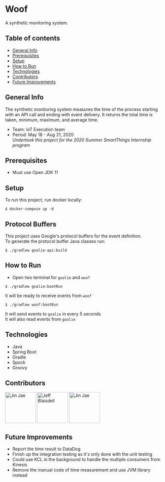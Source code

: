 # Woof
A synthetic monitoring system. 

## Table of contents
* [General Info](#General-Info)
* [Prerequisites](#Prerequisites)
* [Setup](#Setup)
* [How to Run](#How-to-Run)
* [Technologies](#Technologies)
* [Contributors](#Contributors)
* [Future Improvements](#Future-Improvements)

## General Info
The synthetic monitoring system measures the time of the process starting with an API call and ending with event delivery. It returns the total time is taken, minimum, maximum, and average time.
* Team: IoT Execution team
* Period: May 18 - Aug 21, 2020    
    *Undertook this project for the 2020 Summer SmartThings Internship program* 

## Prerequisites
* Must use Open JDK 11

## Setup
To run this project, run docker locally:

```
$ docker-compose up -d
```
## Protocol Buffers
This project uses Google's protocol buffers for the event definition.  
To generate the protocol buffer Java classes run:
```
$ ./gradlew goalie-api:build
``` 

## How to Run
* Open two terminal for `goalie` and `woof`
```
$ ./gradlew goalie:bootRun
```
It will be ready to receive events from `woof`
```
$ ./gradlew woof:bootRun
```
It will send events to `goalie` in every 5 seconds     
It will also read events from `goalie`

## Technologies
* Java
* Spring Boot
* Gradle
* Spock
* Groovy

## Contributors
<a href="https://github.com/hyunjineeey"><img src="https://avatars3.githubusercontent.com/u/46205089?s=400&u=3089ab4d55f576fd12690831e69246e8d4d812b1&v=4" title="Jin Jae" width="100" height="100"></a>
<a href="https://github.com/johntosberg"><img src="https://avatars0.githubusercontent.com/u/19939485?s=400&u=c856a0e1d7cbfa86f2fb0a20c70d3a00135c7f1e&v=4" title="Jeff Blaisdell" width="100" height="100"></a>
<a href="https://github.com/jeff-blaisdell"><img src="https://avatars0.githubusercontent.com/u/992868?s=400&v=4" title="Jin Jae" width="100" height="100"></a>

## Future Improvements
* Report the time result to DataDog
* Finish up the integration testing as it's only done with the unit testing
* Could use KCL in the background to handle the multiple consumers from Kinesis
* Remove the manual code of time measurement and use JVM library instead

